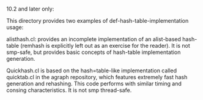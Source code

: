 
10.2 and later only:

This directory provides two examples of def-hash-table-implementation
usage:

   alisthash.cl:  provides an incomplete implementation of an
   alist-based hash-table (remhash is explicitly left out as an
   exercise for the reader).  It is not smp-safe, but provides basic
   concepts of hash-table implementation generation.

   Quickhash.cl is based on the hash=table-like implementation called
   quicktab.cl in the agraph repository, which features extremely fast
   hash generation and rehashing.  This code performs with similar
   timing and consing characteristics.  It is not smp thread-safe.
